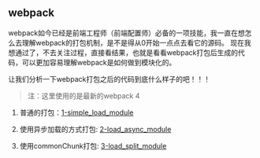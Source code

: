 ## webpack

webpack如今已经是前端工程师（前端配置师）必备的一项技能，我一直在想怎么去理解webpack的打包机制，是不是得从0开始一点点去看它的源码。
现在我想通过了，不去关注过程，直接看结果，也就是看看webpack打包后生成的代码，可以更加容易理解webpack是如何做到模块化的。

让我们分析一下webpack打包之后的代码到底什么样子的吧！！！

> 注：这里使用的是最新的webpack 4

1. 普通的打包：[1-simple_load_module](./1-simple_load_module)

2. 使用异步加载的方式打包: [2-load_async_module](./2-load_async_module)

3. 使用commonChunk打包: [3-load_split_module](./3-load_split_module)
